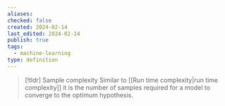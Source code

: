 ```yaml
---
aliases: 
checked: false
created: 2024-02-14
last_edited: 2024-02-14
publish: true
tags:
  - machine-learning
type: definition
---
```

>[!tldr] Sample complexity
> Similar to [[Run time complexity|run time complexity]] it is the number of samples required for a model to converge to the optimum hypothesis.

